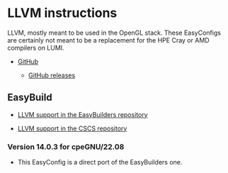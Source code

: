 # LLVM instructions

LLVM, mostly meant to be used in the OpenGL stack. These EasyConfigs are certainly 
not meant to be a replacement for the HPE Cray or AMD compilers on LUMI.

-   [GitHub](https://github.com/llvm/llvm-project)
    
    -   [GitHub releases](https://github.com/llvm/llvm-project/releases) 
    
    
## EasyBuild

-   [LLVM support in the EasyBuilders repository](https://github.com/easybuilders/easybuild-easyconfigs/tree/develop/easybuild/easyconfigs/l/LLVM)
    
-   [LLVM support in the CSCS repository](https://github.com/eth-cscs/production/tree/master/easybuild/easyconfigs/l/LLVM)
    

### Version 14.0.3 for cpeGNU/22.08

-   This EasyConfig is a direct port of the EasyBuilders one.


